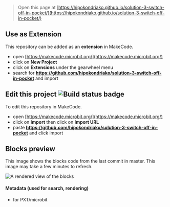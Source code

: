
> Open this page at [https://hipokondriako.github.io/solution-3-switch-off-in-pocket/](https://hipokondriako.github.io/solution-3-switch-off-in-pocket/)

## Use as Extension

This repository can be added as an **extension** in MakeCode.

* open [https://makecode.microbit.org/](https://makecode.microbit.org/)
* click on **New Project**
* click on **Extensions** under the gearwheel menu
* search for **https://github.com/hipokondriako/solution-3-switch-off-in-pocket** and import

## Edit this project ![Build status badge](https://github.com/hipokondriako/solution-3-switch-off-in-pocket/workflows/MakeCode/badge.svg)

To edit this repository in MakeCode.

* open [https://makecode.microbit.org/](https://makecode.microbit.org/)
* click on **Import** then click on **Import URL**
* paste **https://github.com/hipokondriako/solution-3-switch-off-in-pocket** and click import

## Blocks preview

This image shows the blocks code from the last commit in master.
This image may take a few minutes to refresh.

![A rendered view of the blocks](https://github.com/hipokondriako/solution-3-switch-off-in-pocket/raw/master/.github/makecode/blocks.png)

#### Metadata (used for search, rendering)

* for PXT/microbit
<script src="https://makecode.com/gh-pages-embed.js"></script><script>makeCodeRender("{{ site.makecode.home_url }}", "{{ site.github.owner_name }}/{{ site.github.repository_name }}");</script>
